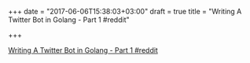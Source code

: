 +++
date = "2017-06-06T15:38:03+03:00"
draft = true
title = "Writing A Twitter Bot in Golang - Part 1  #reddit"

+++

<p><a href="https://t.co/ujwFfS9gJd">Writing A Twitter Bot in Golang - Part 1  #reddit</a></p>